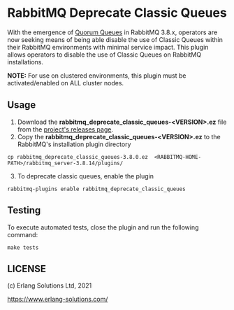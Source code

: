 # RabbitMQ Deprecate Classic Queues

With the emergence of [Quorum Queues](https://www.rabbitmq.com/quorum-queues.html) in RabbitMQ 3.8.x, operators are now seeking means of being able disable the use of Classic Queues within their RabbitMQ environments with minimal service impact. This plugin allows operators to disable the use of Classic Queues on RabbitMQ installations.

**NOTE:** For use on clustered environments, this plugin must be activated/enabled on ALL cluster nodes. 


## Usage

1. Download the **rabbitmq\_deprecate\_classic\_queues\-\<VERSION\>.ez** file from the [project's releases page](https://github.com/Ayanda-D/rabbitmq-deprecate-classic-queues/releases).
2. Copy the **rabbitmq_deprecate\_classic\_queues\-\<VERSION\>.ez** to the RabbitMQ's installation plugin directory

 ```
cp rabbitmq_deprecate_classic_queues-3.8.0.ez  <RABBITMQ-HOME-PATH>/rabbitmq_server-3.8.14/plugins/
```


3. To deprecate classic queues, enable the plugin

 ```
rabbitmq-plugins enable rabbitmq_deprecate_classic_queues
```



## Testing

To execute automated tests, close the plugin and run the following command:


```
make tests
```


## LICENSE

(c) Erlang Solutions Ltd, 2021

https://www.erlang-solutions.com/